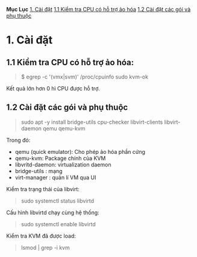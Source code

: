 **Mục Lục**
[1. Cài đặt](#1)
[1.1 Kiểm tra CPU có hỗ trợ ảo hóa](#1.1)
[1.2 Cài đặt các gói và phụ thuộc](#1.2)
# 1. Cài đặt
## 1.1 Kiểm tra CPU có hỗ trợ ảo hóa:
> $ egrep -c '(vmx|svm)' /proc/cpuinfo
>  sudo kvm-ok

Kết quả lớn hơn 0 hì CPU được hỗ trợ.
## 1.2 Cài đặt các gói và phụ thuộc

> sudo apt -y install bridge-utils cpu-checker libvirt-clients libvirt-daemon qemu qemu-kvm

Trong đó:
- qemu (quick emulator): Cho phép ảo hóa phần cứng
- qemu-kvm: Package chính của KVM
-  libvritd-daemon: virtualization daemon
-  bridge-utils : mạng
-  virt-manager  : quản lí VM qua UI

Kiểm tra trạng thái của libvirt:
> sudo systemctl status libvirtd

Cấu hình libvirtd chạy cùng hệ thống:
>  sudo systemctl enable libvirtd

Kiểm tra KVM đã được load:
> lsmod | grep -i kvm
